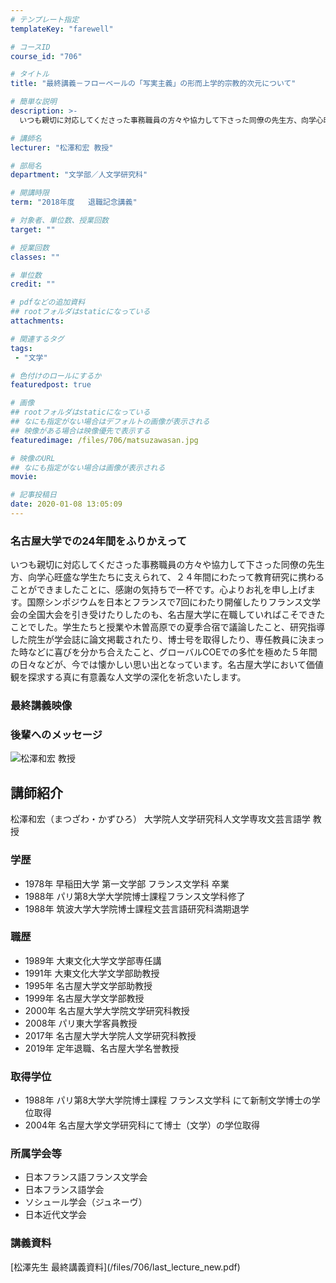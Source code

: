 ```yaml
---
# テンプレート指定
templateKey: "farewell"

# コースID
course_id: "706"

# タイトル
title: "最終講義－フローベールの「写実主義」の形而上学的宗教的次元について"

# 簡単な説明
description: >-
  いつも親切に対応してくださった事務職員の方々や協力して下さった同僚の先生方、向学心旺盛な学生たちに支えられて、２４年間にわたって教育研究に携わることができましたことに、感謝の気持ちで一杯です。心...

# 講師名
lecturer: "松澤和宏 教授"

# 部局名
department: "文学部／人文学研究科"

# 開講時限
term: "2018年度	退職記念講義"

# 対象者、単位数、授業回数
target: ""

# 授業回数
classes: ""

# 単位数
credit: ""

# pdfなどの追加資料
## rootフォルダはstaticになっている
attachments: 

# 関連するタグ
tags:
 - "文学"

# 色付けのロールにするか
featuredpost: true

# 画像
## rootフォルダはstaticになっている
## なにも指定がない場合はデフォルトの画像が表示される
## 映像がある場合は映像優先で表示する
featuredimage: /files/706/matsuzawasan.jpg

# 映像のURL
## なにも指定がない場合は画像が表示される
movie: 

# 記事投稿日
date: 2020-01-08 13:05:09
---
```



### 名古屋大学での24年間をふりかえって


いつも親切に対応してくださった事務職員の方々や協力して下さった同僚の先生方、向学心旺盛な学生たちに支えられて、２４年間にわたって教育研究に携わることができましたことに、感謝の気持ちで一杯です。心よりお礼を申し上げます。国際シンポジウムを日本とフランスで7回にわたり開催したりフランス文学会の全国大会を引き受けたりしたのも、名古屋大学に在職していればこそできたことでした。学生たちと授業や木曽高原での夏季合宿で議論したこと、研究指導した院生が学会誌に論文掲載されたり、博士号を取得したり、専任教員に決まった時などに喜びを分かち合えたこと、グローバルCOEでの多忙を極めた５年間の日々などが、今では懐かしい思い出となっています。名古屋大学において価値観を探求する真に有意義な人文学の深化を祈念いたします。

### 最終講義映像

	
		
	


### 後輩へのメッセージ

	
		
	





![松澤和宏 教授](/files/706/matsuzawasan.jpg) 

## 講師紹介
松澤和宏（まつざわ・かずひろ） 大学院人文学研究科人文学専攻文芸言語学 教授

### 学歴
* 1978年 早稲田大学 第一文学部 フランス文学科  卒業
* 1988年 パリ第8大学大学院博士課程フランス文学科修了
* 1988年 筑波大学大学院博士課程文芸言語研究科満期退学

### 職歴
* 1989年 大東文化大学文学部専任講
* 1991年 大東文化大学文学部助教授
* 1995年 名古屋大学文学部助教授
* 1999年 名古屋大学文学部教授
* 2000年 名古屋大学大学院文学研究科教授
* 2008年 パリ東大学客員教授
* 2017年 名古屋大学大学院人文学研究科教授
* 2019年 定年退職、名古屋大学名誉教授


### 取得学位
* 1988年 パリ第8大学大学院博士課程 フランス文学科 にて新制文学博士の学位取得
* 2004年 名古屋大学文学研究科にて博士（文学）の学位取得


### 所属学会等

* 日本フランス語フランス文学会
* 日本フランス語学会
* ソシュール学会（ジュネーヴ）
* 日本近代文学会








<h3>講義資料</h3>

<p>
[松澤先生 最終講義資料](/files/706/last_lecture_new.pdf) 
</p>